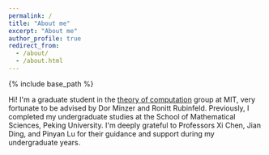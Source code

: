 ```yaml
---
permalink: /
title: "About me"
excerpt: "About me"
author_profile: true
redirect_from: 
  - /about/
  - /about.html
---
```

{% include base_path %}

Hi! I'm a graduate student in the [theory of computation](https://toc.csail.mit.edu/) group at MIT, very fortunate to be advised by Dor Minzer and Ronitt Rubinfeld. Previously, I completed my undergraduate studies at the School of Mathematical Sciences, Peking University. I'm deeply grateful to Professors Xi Chen, Jian Ding, and Pinyan Lu for their guidance and support during my undergraduate years.
